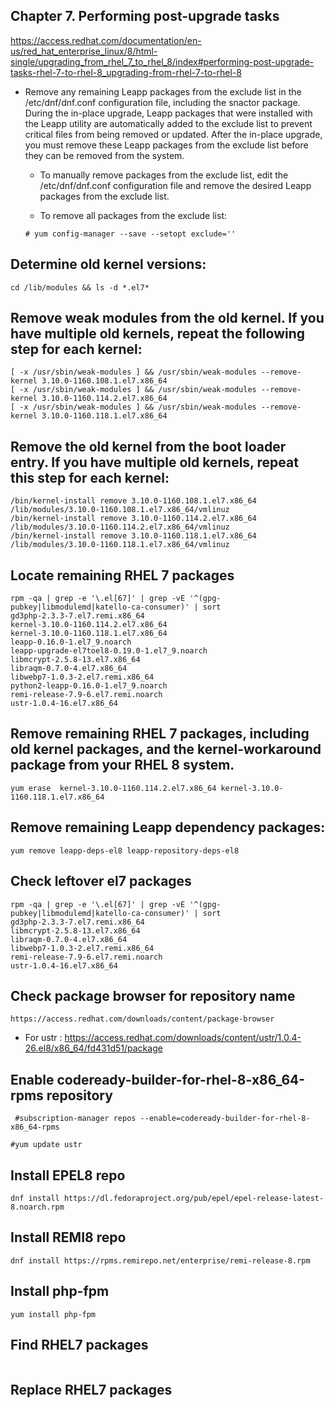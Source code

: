 ## Chapter 7. Performing post-upgrade tasks

https://access.redhat.com/documentation/en-us/red_hat_enterprise_linux/8/html-single/upgrading_from_rhel_7_to_rhel_8/index#performing-post-upgrade-tasks-rhel-7-to-rhel-8_upgrading-from-rhel-7-to-rhel-8


- Remove any remaining Leapp packages from the exclude list in the /etc/dnf/dnf.conf configuration file, including the snactor package. During the in-place upgrade, Leapp packages that were installed with the Leapp utility are automatically added to the exclude list to prevent critical files from being removed or updated. After the in-place upgrade, you must remove these Leapp packages from the exclude list before they can be removed from the system.

    -  To manually remove packages from the exclude list, edit the /etc/dnf/dnf.conf configuration file and remove the desired Leapp packages from the exclude list.

    -  To remove all packages from the exclude list:


    ~~~
    # yum config-manager --save --setopt exclude=''
    ~~~



## Determine old kernel versions: 
~~~
cd /lib/modules && ls -d *.el7*
~~~

## Remove weak modules from the old kernel. If you have multiple old kernels, repeat the following step for each kernel: 
~~~
[ -x /usr/sbin/weak-modules ] && /usr/sbin/weak-modules --remove-kernel 3.10.0-1160.108.1.el7.x86_64
[ -x /usr/sbin/weak-modules ] && /usr/sbin/weak-modules --remove-kernel 3.10.0-1160.114.2.el7.x86_64
[ -x /usr/sbin/weak-modules ] && /usr/sbin/weak-modules --remove-kernel 3.10.0-1160.118.1.el7.x86_64
~~~

## Remove the old kernel from the boot loader entry. If you have multiple old kernels, repeat this step for each kernel: 
~~~
/bin/kernel-install remove 3.10.0-1160.108.1.el7.x86_64 /lib/modules/3.10.0-1160.108.1.el7.x86_64/vmlinuz
/bin/kernel-install remove 3.10.0-1160.114.2.el7.x86_64 /lib/modules/3.10.0-1160.114.2.el7.x86_64/vmlinuz
/bin/kernel-install remove 3.10.0-1160.118.1.el7.x86_64 /lib/modules/3.10.0-1160.118.1.el7.x86_64/vmlinuz
~~~
## Locate remaining RHEL 7 packages
~~~
rpm -qa | grep -e '\.el[67]' | grep -vE '^(gpg-pubkey|libmodulemd|katello-ca-consumer)' | sort
gd3php-2.3.3-7.el7.remi.x86_64
kernel-3.10.0-1160.114.2.el7.x86_64
kernel-3.10.0-1160.118.1.el7.x86_64
leapp-0.16.0-1.el7_9.noarch
leapp-upgrade-el7toel8-0.19.0-1.el7_9.noarch
libmcrypt-2.5.8-13.el7.x86_64
libraqm-0.7.0-4.el7.x86_64
libwebp7-1.0.3-2.el7.remi.x86_64
python2-leapp-0.16.0-1.el7_9.noarch
remi-release-7.9-6.el7.remi.noarch
ustr-1.0.4-16.el7.x86_64
~~~

## Remove remaining RHEL 7 packages, including old kernel packages, and the kernel-workaround package from your RHEL 8 system. 
~~~
yum erase  kernel-3.10.0-1160.114.2.el7.x86_64 kernel-3.10.0-1160.118.1.el7.x86_64
~~~

## Remove remaining Leapp dependency packages:
~~~
yum remove leapp-deps-el8 leapp-repository-deps-el8
~~~

## Check leftover el7 packages
~~~
rpm -qa | grep -e '\.el[67]' | grep -vE '^(gpg-pubkey|libmodulemd|katello-ca-consumer)' | sort
gd3php-2.3.3-7.el7.remi.x86_64
libmcrypt-2.5.8-13.el7.x86_64
libraqm-0.7.0-4.el7.x86_64
libwebp7-1.0.3-2.el7.remi.x86_64
remi-release-7.9-6.el7.remi.noarch
ustr-1.0.4-16.el7.x86_64
~~~

## Check package browser for repository name 
~~~
https://access.redhat.com/downloads/content/package-browser
~~~
- For ustr : https://access.redhat.com/downloads/content/ustr/1.0.4-26.el8/x86_64/fd431d51/package

## Enable codeready-builder-for-rhel-8-x86_64-rpms repository
~~~
 #subscription-manager repos --enable=codeready-builder-for-rhel-8-x86_64-rpms
~~~
~~~
#yum update ustr
~~~











## Install EPEL8 repo ##
~~~
dnf install https://dl.fedoraproject.org/pub/epel/epel-release-latest-8.noarch.rpm
~~~

## Install REMI8 repo
~~~
dnf install https://rpms.remirepo.net/enterprise/remi-release-8.rpm
~~~

## Install php-fpm
~~~
yum install php-fpm
~~~

## Find RHEL7 packages
~~~

~~~

## Replace RHEL7 packages 
~~~

~~~
